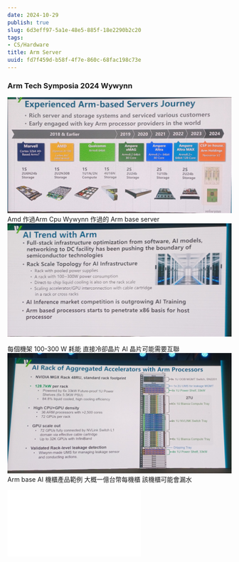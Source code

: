 ```yaml
---
date: 2024-10-29
publish: true
slug: 6d3eff97-5a1e-48e5-885f-18e2290b2c20
tags:
- CS/Hardware
title: Arm Server
uuid: fd7f459d-b58f-4f7e-860c-68fac198c73e
---
```

### Arm Tech Symposia 2024 Wywynn

![](../1bfdd1b9-85ed-4543-8433-ba2efd82b889.jpg)
Amd 作過Arm Cpu
Wywynn 作過的 Arm base server
![](../9b6917f0-933d-405c-83bb-7a30fd36ca5a.jpg)

每個機架 100-300 W 耗能
直接冷卻晶片
AI 晶片可能需要互聯
![](../477e5dc4-75eb-404b-a8c4-320e9da617fe.jpg)
Arm base AI 機櫃產品範例
大概一億台幣每機櫃
該機櫃可能會漏水

![Ampere](../6e2d5f7c-9666-4aba-9605-0f6b21cc518c.md)
